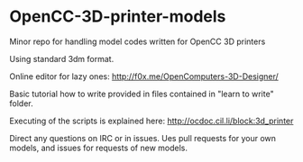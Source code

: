 # OpenCC-3D-printer-models
Minor repo for handling model codes written for OpenCC 3D printers

Using standard 3dm format.

Online editor for lazy ones:
http://f0x.me/OpenComputers-3D-Designer/

Basic tutorial how to write provided in files contained in "learn to write" folder.

Executing of the scripts is explained here:
http://ocdoc.cil.li/block:3d_printer

Direct any questions on IRC or in issues.
Ues pull requests for your own models, and issues for requests of new models.
